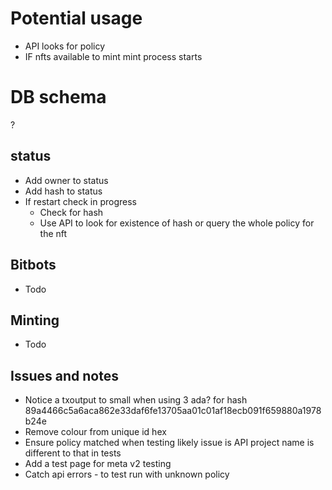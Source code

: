 # Potential usage

- API looks for policy
- IF nfts available to mint mint process starts



# DB schema
?

## status
- Add owner to status
- Add hash to status
- If restart check in progress
    - Check for hash
    - Use API to look for existence of hash or query the whole policy for the nft

## Bitbots
- Todo

## Minting
- Todo


## Issues and notes
- Notice a txoutput to small when using 3 ada? for hash 89a4466c5a6aca862e33daf6fe13705aa01c01af18ecb091f659880a1978b24e
- Remove colour from unique id hex
- Ensure policy matched when testing likely issue is API project name is different to that in tests
- Add a test page for meta v2 testing
- Catch api errors - to test run with unknown policy